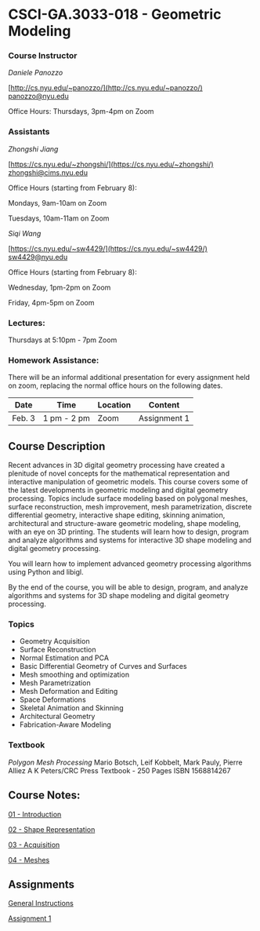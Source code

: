 # CSCI-GA.3033-018 - Geometric Modeling

### Course Instructor
*Daniele Panozzo*

[http://cs.nyu.edu/~panozzo/](http://cs.nyu.edu/~panozzo/)
[panozzo@nyu.edu](mailto:panozzo@nyu.edu)

Office Hours: Thursdays, 3pm-4pm on Zoom

### Assistants
*Zhongshi Jiang*

[https://cs.nyu.edu/~zhongshi/](https://cs.nyu.edu/~zhongshi/)
[zhongshi@cims.nyu.edu ](mailto:zhongshi@cims.nyu.edu )

Office Hours (starting from February 8):

Mondays, 9am-10am on Zoom

Tuesdays, 10am-11am on Zoom

*Siqi Wang*

[https://cs.nyu.edu/~sw4429/](https://cs.nyu.edu/~sw4429/)
[sw4429@nyu.edu](mailto:sw4429@nyu.edu)

Office Hours (starting from February 8):

Wednesday, 1pm-2pm on Zoom

Friday, 4pm-5pm on Zoom

### Lectures:
Thursdays at 5:10pm - 7pm
Zoom

### Homework Assistance:
There will be an informal additional presentation for every assignment held on zoom, replacing the normal office hours on the following dates.

| Date    	| Time        	| Location 	| Content      	|
|---------	|-------------	|----------	|--------------	|
| Feb.  3 	| 1 pm - 2 pm 	| Zoom     	| Assignment 1 	|

## Course Description

Recent advances in 3D digital geometry processing have created a plenitude of novel concepts for the mathematical representation and interactive manipulation of geometric models. This course covers some of the latest developments in geometric modeling and digital geometry processing. Topics include surface modeling based on polygonal meshes, surface reconstruction, mesh improvement, mesh parametrization, discrete differential geometry, interactive shape editing, skinning animation, architectural and structure-aware geometric modeling, shape modeling, with an eye on 3D printing. The students will learn how to design, program and analyze algorithms and systems for interactive 3D shape modeling and digital geometry processing.

You will learn how to implement advanced geometry processing algorithms using Python and libigl.

By the end of the course, you will be able to design, program, and analyze algorithms and systems for 3D shape modeling and digital geometry processing.

### Topics

* Geometry Acquisition
* Surface Reconstruction
* Normal Estimation and PCA
* Basic Differential Geometry of Curves and Surfaces
* Mesh smoothing and optimization
* Mesh Parametrization
* Mesh Deformation and Editing
* Space Deformations
* Skeletal Animation and Skinning
* Architectural Geometry
* Fabrication-Aware Modeling

### Textbook
*Polygon Mesh Processing*
Mario Botsch, Leif Kobbelt, Mark Pauly, Pierre Alliez
A K Peters/CRC Press
Textbook - 250 Pages
ISBN 1568814267

## Course Notes:

[01 - Introduction](https://www.icloud.com/keynote/0iao1WrFWOP7wGOBbSl0KHmtg#01_-_Introduction)

[02 - Shape Representation](https://www.icloud.com/keynote/0_1It3KhEbnhGr7W6sqM-HN-w#02_-_Shape_Representation)

[03 - Acquisition](https://www.icloud.com/keynote/0OZt48d29xnKi2QmKYcxtkZyg#03_-_Acquisition)

[04 - Meshes](https://www.icloud.com/keynote/0JmlKg2IeArA9495lKJWsZx-Q#04_-_Meshes)

## Assignments

[General Instructions](https://github.com/danielepanozzo/gp/blob/master/RULES.md)

[Assignment 1](https://github.com/danielepanozzo/gp/tree/master/Assignment_1)


